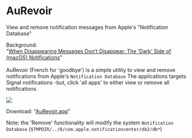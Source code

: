 # AuRevoir
View and remove notification messages from Apple's "Notification Database"

Background: 
<br>
"[When Disappearing Messages Don't Disappear: The 'Dark' Side of (macOS) Notifications](https://objective-see.com/blog/blog_0x2E.html)"
<br>
<br>
AuRevoir (French for 'goodbye') is a simple utility to view and remove notifications from Apple's `Notification Database`
The applications targets Signal notifications -but, click 'all apps' to either view or remove all notifications.

![](https://objective-see.com/images/blog/blog_0x2E/auRevoir.png)

Download: "[AuRevoir.app](http://objective-see.com/downloads/products/AuRevoir_1.0.0.zip)"

Note: the 'Remove' functionality will modify the system `Notification Database` (`$TMPDIR/../0/com.apple.notificationcenter/db2/db*`)

